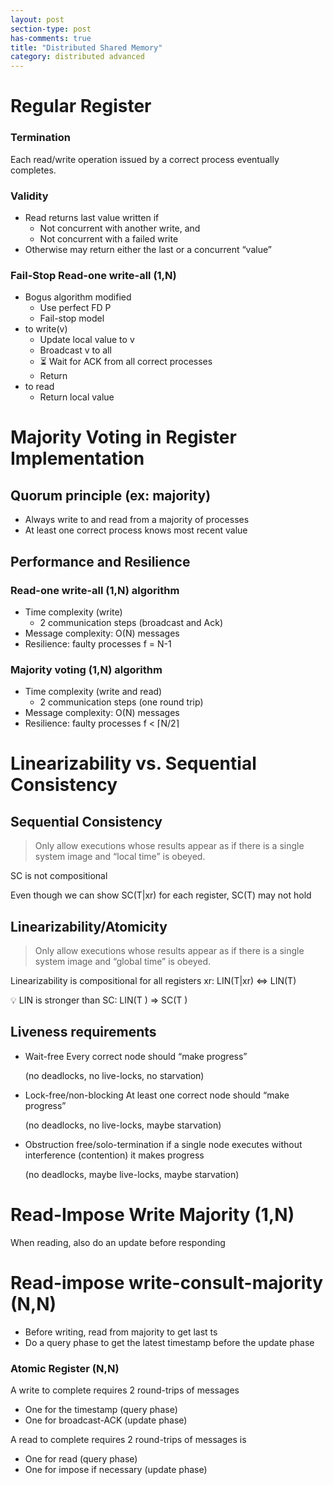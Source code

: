 ```yaml
---
layout: post
section-type: post
has-comments: true
title: "Distributed Shared Memory"
category: distributed advanced
---
```


# Regular Register

### Termination

Each read/write operation issued by a correct process eventually completes.

### Validity

- Read returns last value written if
    - Not concurrent with another write, and
    - Not concurrent with a failed write
- Otherwise may return either the last or a concurrent “value”

### Fail-Stop Read-one write-all (1,N)

- Bogus algorithm modified
    - Use perfect FD P
    - Fail-stop model
- to write(v)
    - Update local value to v
    - Broadcast v to all
    - ⏳ Wait for ACK from all correct processes
    - Return
- to read
    - Return local value

# **Majority Voting in Register Implementation**

## Quorum principle (ex: majority)

- Always write to and read from a majority of processes
- At least one correct process knows most recent value

## Performance and Resilience

### Read-one write-all (1,N) algorithm

- Time complexity (write)
    - 2 communication steps (broadcast and Ack)
- Message complexity: O(N) messages
- Resilience: faulty processes f = N-1

### Majority voting (1,N) algorithm

- Time complexity (write and read)
    - 2 communication steps (one round trip)
- Message complexity: O(N) messages
- Resilience: faulty processes f < ⌈N/2⌉

# Linearizability vs. Sequential Consistency

## Sequential Consistency

> Only allow executions whose results appear as if there is a single system image and “local time” is obeyed.

SC is not compositional

Even though we can show SC(T|xr) for each register, SC(T) may not hold

## Linearizability/Atomicity

> Only allow executions whose results appear as if there is a single system image and “global time” is obeyed.

Linearizability is compositional
for all registers xr: LIN(T|xr) ⇔ LIN(T)

<aside>
💡 LIN is stronger than SC: LIN(T ) ⇒ SC(T )

</aside>


## Liveness requirements

- Wait-free
Every correct node should “make progress”
    
    (no deadlocks, no live-locks, no starvation)
    
- Lock-free/non-blocking
At least one correct node should “make progress”
    
    (no deadlocks, no live-locks, maybe starvation)
    
- Obstruction free/solo-termination
if a single node executes without interference (contention) it makes progress
    
    (no deadlocks, maybe live-locks, maybe starvation)
    

# Read-Impose Write Majority (1,N)

When reading, also do an update before responding

# Read-impose write-consult-majority (N,N)

- Before writing, read from majority to get last ts
- Do a query phase to get the latest timestamp before the update phase

### Atomic Register (N,N)

A write to complete requires 2 round-trips of messages

- One for the timestamp (query phase)
- One for broadcast-ACK (update phase)

A read to complete requires 2 round-trips of messages is

- One for read (query phase)
- One for impose if necessary (update phase)